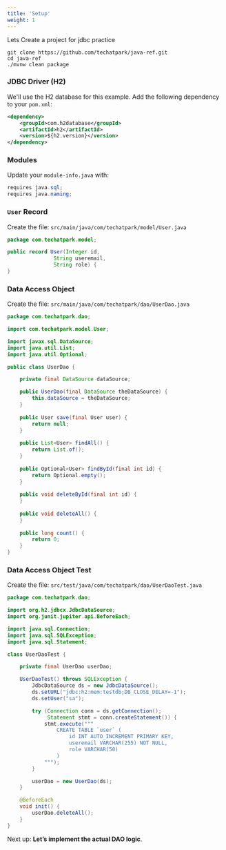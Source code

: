 ```yaml
---
title: 'Setup'
weight: 1
--- 
```


Lets Create a project for jdbc practice

```shell
git clone https://github.com/techatpark/java-ref.git
cd java-ref
./mvnw clean package
```

### JDBC Driver (H2)

We'll use the H2 database for this example. Add the following dependency to your `pom.xml`:

```xml
<dependency>
    <groupId>com.h2database</groupId>
    <artifactId>h2</artifactId>
    <version>${h2.version}</version>
</dependency>
```

### Modules

Update your `module-info.java` with:

```java
requires java.sql;
requires java.naming;
```

### `User` Record

Create the file: `src/main/java/com/techatpark/model/User.java`

```java
package com.techatpark.model;

public record User(Integer id,
               String useremail,
               String role) {
}
```

### Data Access Object

Create the file: `src/main/java/com/techatpark/dao/UserDao.java`

```java
package com.techatpark.dao;

import com.techatpark.model.User;

import javax.sql.DataSource;
import java.util.List;
import java.util.Optional;

public class UserDao {

    private final DataSource dataSource;

    public UserDao(final DataSource theDataSource) {
        this.dataSource = theDataSource;
    }
    
    public User save(final User user) {
        return null;
    }
    
    public List<User> findAll() {
        return List.of();
    }
    
    public Optional<User> findById(final int id) {
        return Optional.empty();
    }
    
    public void deleteById(final int id) {
    }
    
    public void deleteAll() {
    }
    
    public long count() {
        return 0;
    }
}
```

### Data Access Object Test

Create the file: `src/test/java/com/techatpark/dao/UserDaoTest.java`

```java
package com.techatpark.dao;

import org.h2.jdbcx.JdbcDataSource;
import org.junit.jupiter.api.BeforeEach;

import java.sql.Connection;
import java.sql.SQLException;
import java.sql.Statement;

class UserDaoTest {

    private final UserDao userDao;

    UserDaoTest() throws SQLException {
        JdbcDataSource ds = new JdbcDataSource();
        ds.setURL("jdbc:h2:mem:testdb;DB_CLOSE_DELAY=-1");
        ds.setUser("sa");

        try (Connection conn = ds.getConnection();
             Statement stmt = conn.createStatement()) {
            stmt.execute("""
                CREATE TABLE `user` (
                    id INT AUTO_INCREMENT PRIMARY KEY,
                    useremail VARCHAR(255) NOT NULL,
                    role VARCHAR(50)
                )
            """);
        }

        userDao = new UserDao(ds);
    }

    @BeforeEach
    void init() {
        userDao.deleteAll();
    }
}
```

Next up: **Let’s implement the actual DAO logic**.
